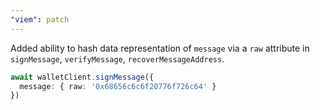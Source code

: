```yaml
---
"viem": patch
---
```


Added ability to hash data representation of `message` via a `raw` attribute in `signMessage`, `verifyMessage`, `recoverMessageAddress`.

```ts
await walletClient.signMessage({
  message: { raw: '0x68656c6c6f20776f726c64' }
})
```
